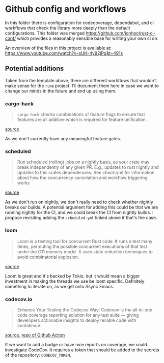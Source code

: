 # Github config and workflows

In this folder there is configuration for codecoverage, dependabot, and ci
workflows that check the library more deeply than the default configurations. This folder was merged <https://github.com/jonhoo/rust-ci-conf/> which provides a reasonably sensible base for writing your own ci on. 

An overview of the files in this project is available at:
<https://www.youtube.com/watch?v=xUH-4y92jPg&t=491s>

## Potential additions

Taken from the template above, there are different workflows that wouldn't make sense for the `rune` project. I'll document them here in case we want to change our minds in the future and end up using them.

### cargo-hack
> `cargo-hack` checks combinations of feature flags to ensure that features are all additive which is required for feature unification.

[source](https://github.com/jonhoo/rust-ci-conf/blob/main/.github/workflows/check.yml#L77)

As we don't currently have any meaningful feature gates.

### scheduled
> Run scheduled (rolling) jobs on a nightly basis, as your crate may break independently of any given PR. E.g., updates to rust nightly and updates to this crates dependencies. See check.yml for information about how the concurrency cancelation and workflow triggering works

[source](https://github.com/jonhoo/rust-ci-conf/blob/main/.github/workflows/scheduled.yml#L1)

As we don't run on nightly, we don't really need to check whether nightly breaks our builds. A potential argument for adding this could be that we are running nightly for the CI, and we could break the CI from nightly builds. I propose revisiting adding the `scheduled.yml` linked above if that's the case.

### loom
> Loom is a testing tool for concurrent Rust code. It runs a test many times, permuting the possible concurrent executions of that test under the C11 memory model. It uses state reduction techniques to avoid combinatorial explosion.

[source](https://crates.io/crates/loom)

Loom is great and it's backed by Tokio, but it would mean a bigger investment in making the threads we use be loom specific. Definitely something to iterate on, as we get onto Async Emacs.

### codecov.io
> Enhance Your Testing the Codecov Way: Codecov is the all-in-one code coverage reporting solution for any test suite — giving developers actionable insights to deploy reliable code with confidence.

[source](https://about.codecov.io), [repo of Github Action](https://github.com/codecov/codecov-action)

If we want to add a badge or have nice reports on coverage, we could investigate CodeCov. It requires a token that should be added to the secrets of the repository: `CODECOV_TOKEN`.
